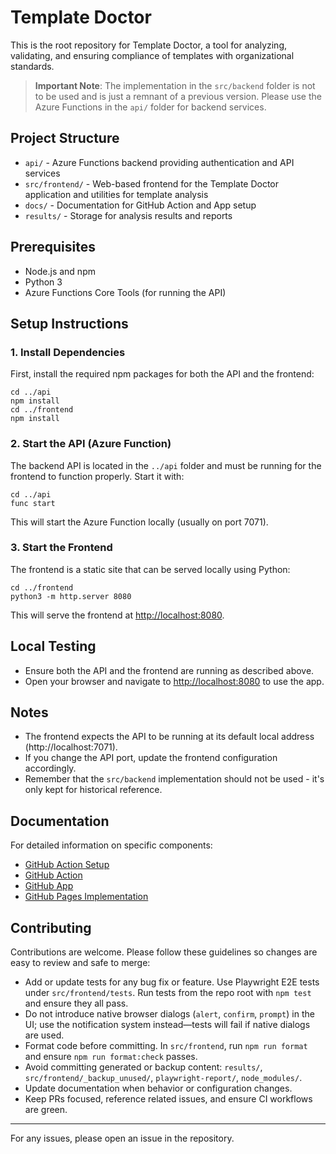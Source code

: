 # Template Doctor

This is the root repository for Template Doctor, a tool for analyzing, validating, and ensuring compliance of templates with organizational standards.

> **Important Note**: The implementation in the `src/backend` folder is not to be used and is just a remnant of a previous version. Please use the Azure Functions in the `api/` folder for backend services.

## Project Structure

- `api/` - Azure Functions backend providing authentication and API services
- `src/frontend/` - Web-based frontend for the Template Doctor application and utilities for template analysis
- `docs/` - Documentation for GitHub Action and App setup
- `results/` - Storage for analysis results and reports

## Prerequisites
- Node.js and npm
- Python 3
- Azure Functions Core Tools (for running the API)

## Setup Instructions

### 1. Install Dependencies
First, install the required npm packages for both the API and the frontend:

```
cd ../api
npm install
cd ../frontend
npm install
```

### 2. Start the API (Azure Function)
The backend API is located in the `../api` folder and must be running for the frontend to function properly. Start it with:

```
cd ../api
func start
```

This will start the Azure Function locally (usually on port 7071).

### 3. Start the Frontend
The frontend is a static site that can be served locally using Python:

```
cd ../frontend
python3 -m http.server 8080
```

This will serve the frontend at [http://localhost:8080](http://localhost:8080).

## Local Testing
- Ensure both the API and the frontend are running as described above.
- Open your browser and navigate to [http://localhost:8080](http://localhost:8080) to use the app.

## Notes
- The frontend expects the API to be running at its default local address (http://localhost:7071).
- If you change the API port, update the frontend configuration accordingly.
- Remember that the `src/backend` implementation should not be used - it's only kept for historical reference.

## Documentation

For detailed information on specific components:

- [GitHub Action Setup](docs/GITHUB_ACTION_SETUP.md)
- [GitHub Action](docs/GITHUB_ACTION.md)
- [GitHub App](docs/GITHUB_APP.md)
- [GitHub Pages Implementation](docs/github-pages-implementation.md)

## Contributing

Contributions are welcome. Please follow these guidelines so changes are easy to review and safe to merge:

- Add or update tests for any bug fix or feature. Use Playwright E2E tests under `src/frontend/tests`. Run tests from the repo root with `npm test` and ensure they all pass.
- Do not introduce native browser dialogs (`alert`, `confirm`, `prompt`) in the UI; use the notification system instead—tests will fail if native dialogs are used.
- Format code before committing. In `src/frontend`, run `npm run format` and ensure `npm run format:check` passes.
- Avoid committing generated or backup content: `results/`, `src/frontend/_backup_unused/`, `playwright-report/`, `node_modules/`.
- Update documentation when behavior or configuration changes.
- Keep PRs focused, reference related issues, and ensure CI workflows are green.

---



For any issues, please open an issue in the repository.
